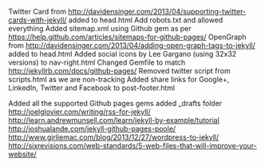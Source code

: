 Twitter Card from http://davidensinger.com/2013/04/supporting-twitter-cards-with-jekyll/ added to head.html
Add robots.txt and allowed everything
Added sitemap.xml using Github gem as per https://help.github.com/articles/sitemaps-for-github-pages/
OpenGraph from http://davidensinger.com/2013/04/adding-open-graph-tags-to-jekyll/ added to head.html
Added social icons by Lee Gargano (using 32x32 versions) to nav-right.html
Changed Gemfile to match http://jekyllrb.com/docs/github-pages/
Removed twitter script from scripts.html as we are non-tracking
Added share links for Google+, LinkedIn, Twitter and Facebook to post-footer.html

Added all the supported Github pages gems
added _drafts folder
http://joelglovier.com/writing/rss-for-jekyll/
http://learn.andrewmunsell.com/learn/jekyll-by-example/tutorial
http://joshualande.com/jekyll-github-pages-poole/
http://www.girliemac.com/blog/2013/12/27/wordpress-to-jekyll/
http://sixrevisions.com/web-standards/5-web-files-that-will-improve-your-website/
